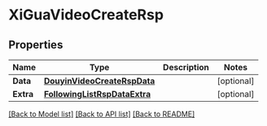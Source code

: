 # XiGuaVideoCreateRsp

## Properties

Name | Type | Description | Notes
------------ | ------------- | ------------- | -------------
**Data** | [**DouyinVideoCreateRspData**](DouyinVideoCreateRsp_data.md) |  | [optional] 
**Extra** | [**FollowingListRspDataExtra**](FollowingListRsp_data_extra.md) |  | [optional] 

[[Back to Model list]](../README.md#documentation-for-models) [[Back to API list]](../README.md#documentation-for-api-endpoints) [[Back to README]](../README.md)


